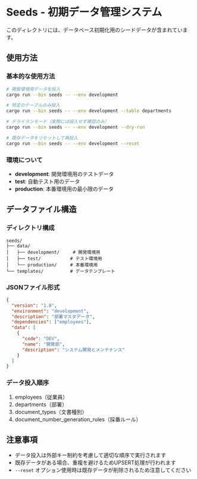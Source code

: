 # Seeds - 初期データ管理システム

このディレクトリには、データベース初期化用のシードデータが含まれています。

## 使用方法

### 基本的な使用方法

```bash
# 開発環境用データを投入
cargo run --bin seeds -- --env development

# 特定のテーブルのみ投入
cargo run --bin seeds -- --env development --table departments

# ドライランモード（実際には投入せず確認のみ）
cargo run --bin seeds -- --env development --dry-run

# 既存データをリセットして再投入
cargo run --bin seeds -- --env development --reset
```

### 環境について

- **development**: 開発環境用のテストデータ
- **test**: 自動テスト用のデータ
- **production**: 本番環境用の最小限のデータ

## データファイル構造

### ディレクトリ構成

```tree
seeds/
├── data/
│   ├── development/     # 開発環境用
│   ├── test/           # テスト環境用
│   └── production/     # 本番環境用
└── templates/          # データテンプレート
```

### JSONファイル形式

```json
{
  "version": "1.0",
  "environment": "development",
  "description": "部署マスタデータ",
  "dependencies": ["employees"],
  "data": [
    {
      "code": "DEV",
      "name": "開発部",
      "description": "システム開発とメンテナンス"
    }
  ]
}
```

### データ投入順序

1. employees（従業員）
2. departments（部署）
3. document_types（文書種別）
4. document_number_generation_rules（採番ルール）

## 注意事項

- データ投入は外部キー制約を考慮して適切な順序で実行されます
- 既存データがある場合、重複を避けるためUPSERT処理が行われます
- `--reset` オプション使用時は既存データが削除されるため注意してください
